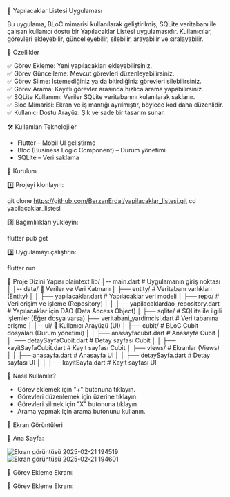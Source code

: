 📌 Yapılacaklar Listesi Uygulaması 

Bu uygulama, BLoC mimarisi kullanılarak geliştirilmiş, SQLite veritabanı ile çalışan kullanıcı dostu bir Yapılacaklar Listesi uygulamasıdır. Kullanıcılar, görevleri ekleyebilir, güncelleyebilir, silebilir, arayabilir ve sıralayabilir.  



🚀 Özellikler 

✅ Görev Ekleme: Yeni yapılacakları ekleyebilirsiniz.  
✅ Görev Güncelleme: Mevcut görevleri düzenleyebilirsiniz.  
✅ Görev Silme: İstemediğiniz ya da bitirdiğiniz görevleri silebilirsiniz.  
✅ Görev Arama: Kayıtlı görevler arasında hızlıca arama yapabilirsiniz.  
✅ SQLite Kullanımı: Veriler SQLite veritabanını kulanılarak saklanır.  
✅ Bloc Mimarisi: Ekran ve iş mantığı ayrılmıştır, böylece kod daha düzenlidir.  
✅ Kullanıcı Dostu Arayüz: Şık ve sade bir tasarım sunar.  



🛠 Kullanılan Teknolojiler  

- Flutter – Mobil UI geliştirme  
- Bloc (Business Logic Component) – Durum yönetimi  
- SQLite – Veri saklama


 📲 Kurulum  

1️⃣ Projeyi klonlayın:

git clone https://github.com/BerzanErdal/yapilacaklar_listesi.git
cd yapilacaklar_listesi


2️⃣ Bağımlılıkları yükleyin:  

flutter pub get

3️⃣ Uygulamayı çalıştırın:  

flutter run




📂 Proje Dizini Yapısı 
plaintext
lib/
│-- main.dart          # Uygulamanın giriş noktası
│
│-- data/              📌 Veriler ve Veri Katmanı
│   ├── entity/        # Veritabanı varlıkları (Entity)
│   │   ├── yapilacaklar.dart  # Yapılacaklar veri modeli
│   ├── repo/          # Veri erişim ve işleme (Repository)
│   │   ├── yapilacaklardao_repository.dart  # Yapılacaklar için DAO (Data Access Object)
│   ├── sqlite/        # SQLite ile ilgili işlemler (Eğer dosya varsa)
        ├── veritabani_yardimcisi.dart  # Veri tabanına erişme
│
│-- ui/                📌 Kullanıcı Arayüzü (UI)
│   ├── cubit/         # BLoC Cubit dosyaları (Durum yönetimi)
│   │   ├── anasayfacubit.dart   # Anasayfa Cubit
│   │   ├── detaySayfaCubit.dart # Detay sayfası Cubit
│   │   ├── kayitSayfaCubit.dart # Kayıt sayfası Cubit
│   ├── views/         # Ekranlar (Views)
│   │   ├── anasayfa.dart       # Anasayfa UI
│   │   ├── detaySayfa.dart     # Detay sayfası UI
│   │   ├── kayitSayfa.dart     # Kayıt sayfası UI




🎯 Nasıl Kullanılır? 

- Görev eklemek için "+" butonuna tıklayın.  
- Görevleri düzenlemek için üzerine tıklayın.
- Görevleri silmek için "X" butonuna tıklayın
- Arama yapmak için arama butonunu kullanın.



 📸 Ekran Görüntüleri 

📌 Ana Sayfa:

![Ekran görüntüsü 2025-02-21 194519](https://github.com/user-attachments/assets/636e2103-d9a1-4e16-9fd4-a3515a14f1dd)  ![Ekran görüntüsü 2025-02-21 194601](https://github.com/user-attachments/assets/c87ad700-f8c4-40c3-a5d1-826e5fa02bba)


  
📌 Görev Ekleme Ekranı:




📌 Görev Ekleme Ekranı: 




